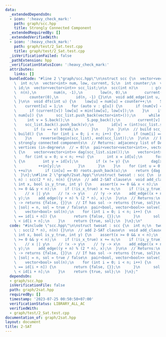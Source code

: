 ```yaml
---
data:
  _extendedDependsOn:
  - icon: ':heavy_check_mark:'
    path: graph/scc.hpp
    title: Strongly Connected Component
  _extendedRequiredBy: []
  _extendedVerifiedWith:
  - icon: ':heavy_check_mark:'
    path: graph/test/2_Sat.test.cpp
    title: graph/test/2_Sat.test.cpp
  _isVerificationFailed: false
  _pathExtension: hpp
  _verificationStatusIcon: ':heavy_check_mark:'
  attributes:
    links: []
  bundledCode: "#line 2 \"graph/scc.hpp\"\n\nstruct scc {\n  vector<vector<int>> g;\n\
    \  int n;\n  vector<int> num, low, current, S;\n  int counter;\n  vector<int>\
    \ id;\n  vector<vector<int>> scc_list;\n\n  scc(int n)\n      : g(n),\n      \
    \  n(n),\n        num(n, -1),\n        low(n, 0),\n        current(n, 0),\n  \
    \      counter(0),\n        id(n, -1) {}\n\n  void add_edge(int u, int v) { g[u].push_back(v);\
    \ }\n\n  void dfs(int u) {\n    low[u] = num[u] = counter++;\n    S.push_back(u);\n\
    \    current[u] = 1;\n    for (auto v : g[u]) {\n      if (num[v] == -1) dfs(v);\n\
    \      if (current[v]) low[u] = min(low[u], low[v]);\n    }\n    if (low[u] ==\
    \ num[u]) {\n      scc_list.push_back(vector<int>());\n      while (1) {\n   \
    \     int v = S.back();\n        S.pop_back();\n        current[v] = 0;\n    \
    \    scc_list.back().push_back(v);\n        id[v] = (int)scc_list.size() - 1;\n\
    \        if (u == v) break;\n      }\n    }\n  }\n\n  // build scc_list\n  void\
    \ build() {\n    for (int i = 0; i < n; i++) {\n      if (num[i] == -1) dfs(i);\n\
    \    }\n    reverse(begin(scc_list), end(scc_list));\n  }\n\n  // build DAG of\
    \ strongly connected components\n  // Returns: adjacency list of DAG, and root\
    \ vertices (in-degree\n  // = 0)\n  pair<vector<vector<int>>, vector<int>> condense()\
    \ {\n    vector<vector<int>> dag(scc_list.size());\n    vector<int> roots, in(scc_list.size());\n\
    \    for (int u = 0; u < n; ++u) {\n      int x = id[u];\n      for (int v : g[u])\
    \ {\n        int y = id[v];\n        if (x != y) {\n          dag[x].push_back(y);\n\
    \          ++in[y];\n        }\n      }\n    }\n    for (int u = 0; u < (int)dag.size();\
    \ ++u)\n      if (in[u] == 0) roots.push_back(u);\n    return {dag, roots};\n\
    \  }\n};\n#line 2 \"graph/2sat.hpp\"\n\nstruct twosat : scc {\n  int n;\n  twosat(int\
    \ n) : scc(2 * n), n(n) {}\n\n  // add 2-SAT clause\n  void add_clause(bool is_x_true,\
    \ int x, bool is_y_true, int y) {\n    assert(x >= 0 && x < n);\n    assert(y\
    \ >= 0 && y < n);\n    if (!is_x_true) x += n;\n    if (!is_y_true) y += n;\n\
    \    // x || y\n    // !x -> y\n    // !y -> x\n    add_edge((x + n) % (2 * n),\
    \ y);\n    add_edge((y + n) % (2 * n), x);\n  }\n\n  // Returns:\n  // If no sol\
    \ -> returns {false, {}}\n  // If has sol -> returns {true, sol}\n  //    where\
    \ |sol| = n, sol = true / false\n  pair<bool, vector<bool>> solve() {\n    build();\n\
    \    vector<bool> sol(n);\n    for (int i = 0; i < n; i++) {\n      if (id[i]\
    \ == id[i + n]) {\n        return {false, {}};\n      }\n      sol[i] = id[i]\
    \ < id[i + n];\n    }\n    return {true, sol};\n  }\n};\n"
  code: "#include \"scc.hpp\"\n\nstruct twosat : scc {\n  int n;\n  twosat(int n)\
    \ : scc(2 * n), n(n) {}\n\n  // add 2-SAT clause\n  void add_clause(bool is_x_true,\
    \ int x, bool is_y_true, int y) {\n    assert(x >= 0 && x < n);\n    assert(y\
    \ >= 0 && y < n);\n    if (!is_x_true) x += n;\n    if (!is_y_true) y += n;\n\
    \    // x || y\n    // !x -> y\n    // !y -> x\n    add_edge((x + n) % (2 * n),\
    \ y);\n    add_edge((y + n) % (2 * n), x);\n  }\n\n  // Returns:\n  // If no sol\
    \ -> returns {false, {}}\n  // If has sol -> returns {true, sol}\n  //    where\
    \ |sol| = n, sol = true / false\n  pair<bool, vector<bool>> solve() {\n    build();\n\
    \    vector<bool> sol(n);\n    for (int i = 0; i < n; i++) {\n      if (id[i]\
    \ == id[i + n]) {\n        return {false, {}};\n      }\n      sol[i] = id[i]\
    \ < id[i + n];\n    }\n    return {true, sol};\n  }\n};"
  dependsOn:
  - graph/scc.hpp
  isVerificationFile: false
  path: graph/2sat.hpp
  requiredBy: []
  timestamp: '2023-07-25 00:50:50+07:00'
  verificationStatus: LIBRARY_ALL_AC
  verifiedWith:
  - graph/test/2_Sat.test.cpp
documentation_of: graph/2sat.hpp
layout: document
title: 2-SAT
---
```

